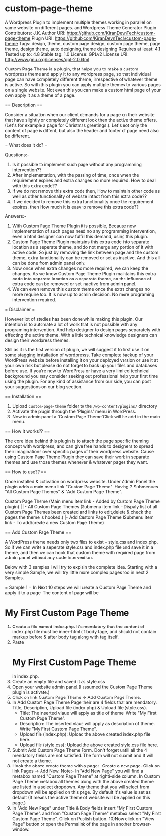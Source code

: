 # custom-page-theme
A Wordpress Plugin to implement multiple themes working in parallel on same website on different pages. and Wordpress Theme Generator Plugin 
Contributors: J.K.
Author URI: https://github.com/KiranDevnTech/custom-page-theme
Plugin URI: https://github.com/KiranDevnTech/custom-page-theme
Tags: design, theme, custom page design, custom page theme, page theme, design theme, auto designing, theme designing
Requires at least: 4.1
Tested up to: 4.8
Stable tag: 1.0
License: GPLv2
License URI: http://www.gnu.org/licenses/gpl-2.0.html


Custom Page Theme is a plugin, that helps you to make a custom wordpress theme and apply it to any wordpress page, so that individual page can 
have completely different theme, irrespective of whatever theme is active. So with this plugin you can apply multiple themes to various pages on 
a single website. Not even this you can make a custom html page of your own apply it as a theme of a page.


== Description ==

Consider a situation when our client demands for a page on their website that have slightly or completely different look then the active theme offers.
(Let's for example a page for Christmas greetings.). Let's not only the content of page is diffent, but also the header and footer of page need also be 
different. 

= What does it do? =

Questions:-
1) Is it possible to implement such page without any programming intervention?? 
2) After implementation, with the passing of time, once when the requirement expires and extra changes no more required. How to deal with this extra code??
3) If we do not remove this extra code then, How to maintain other code as well as other functionality of website intact from this extra code??
4) If we decided to remove this extra functionality once the requirement expires, then How much it is easy to remove this extra code??

Answers:-
1) With Custom Page Theme Plugin it is possible, Because now implementation of such pages need no any programming intervention, even a html designer can now
   fulfill this demand, using this plugin.
2) Custom Page Theme Plugin maintains this extra code into separate location as a seperate theme, and do not merge any portion of it with active code. So just 
   by removing the link between page and the custom theme, extra functionality can be removed or set as inactive. And this all can be done from admin panel only.
3) Now once when extra changes no more required, we can keep the changes. As we know Custom Page Theme Plugin maintains this extra code into separate location as 
   a seperate theme, so the influence of extra code can be removed or set inactive from admin panel.
4) We can even remove this custom theme once the extra changes no more require too. It is now up to admin decision. No more programing intervention required.


= Disclaimer =
 
However lot of studies has been done while making this plugin. Our intention is to automate a lot of work that is not possible with any programing intervention.
And help designer to design pages separately with effecting the active theme. With a little technical knowledge designers can design their wordpress themes.  

Still as it is the first version of plugin, we will suggest it to first use it on some stagging installation of wordpresss. Take complete backup of your WordPress website 
before installing it on your deployed version or use it at your own risk but please do not forget to back up your files and databases before use.
If you're new to WordPress or have a very limited technical background you may consider seeking out professional help your first time using the plugin. 
For any kind of assistance from our side, you can post your suggestions on our blog section.


== Installation ==

1. Upload `custom-page-theme` folder to the `/wp-content/plugins/` directory
2. Activate the plugin through the 'Plugins' menu in WordPress.
3. Now in admin panel a 'Custom Page Theme'Click will be add in the main menu.
 

== How it works?? ==

The core idea behind this plugin is to attach the page specific theming concept with wordpress, and can give free hands to designers to spread their imaginations 
over specific pages of their wordpress website. Cause using Custom Page Theme Plugin they can save their work in separate themes and use those themes whenever
& whatever pages they want.

== How to use?? ==

Once installed & activation on wordpress website. Under Admin Panel the plugin adds a main menu link "Custom Page Theme". Having 2 Submenues "All Custom Page Themes"
 & "Add Custom Page Theme".

 Custom Page Theme (Main menu item link - Added by Custom Page Theme plugin)
      |
      |- All Custom Page Themes (Submenu item link - Dispaly list of all Custom Page Themes been created and links to edit,delete & check the pages the theme is hooked.)
      |- Add Custom Page Theme (Submenu item link - To add/create a new Custom Page Theme)


== Add Custom Page Theme ==

A WordPress theme needs only two files to exist – style.css and index.php. So if we can write a seperate style.css and index.php file and save it in a 
theme, and then we can hook that custom theme with required page from admin panel without any code intervention. 

Below with 3 samples i will try to explain the complete idea. Starting with a very simple Sample, we will try little more complex pages too in next 2 Samples.

= Sample 1 =
In Next 10 steps we will create a Custom Page Theme and apply it to a page. The content of page will be <h1>My First Custom Page Theme</h1>

1) Create a file named index.php. It's mendatory that the content of index.php file must be inner-html of body tage, and should not contain markup before & after body tag along with <body> tag itself.
2) Paste  <h1>My First Custom Page Theme</h1> in index.php.
3) Create an empty file and saved it as style.css
4) Open your website admin panel.(I assumed the Custom Page Theme plugin is activate.)
5) Click on link Custom Page Theme -> Add Custom Page Theme.
6) In Add Custom Page Theme Page their are 4 fields that are mendatory. Title, Description, Upload file (index.php) & Upload file (style.css). 
   - Title: The inserted vlaue will apply as title of theme. Write "My First Custom Page Theme". 
   - Description: The inserted vlaue will apply as description of theme. Write "My First Custom Page Theme". 
   - Upload file (index.php): Upload the above created index.php file here.
   - Upload file (style.css): Upload the above created style.css file here.
7) Submit Add Custom Page Theme Form. Don't forget untill all the 4 mendatory fields are not satisfied. The form will not submit and It will not create a theme.
8) Hook the above create theme with a page:- Create a new page. Click on link Pages -> Add New. 
   Note:- In "Add New Page" you will find a metabox named "Custom Page Theme" at righti-side column. In Custom Page Theme metabox all themes along with the above created theme 
   are listed in a select dropdown. Any theme that you will select from dropdown will be applied on this page. By default it's value is set as default (It means the 
   active theme of website will be applied on this page.)  
9) In "Add New Page" under Title & Body fields insert "My First Custom Page Theme". and from "Custom Page Theme" metabox select "My First Custom Page Theme". Click on Publish button.
10)Now click on "View Page" button or open the Permalink of the page in another browser-window. 
